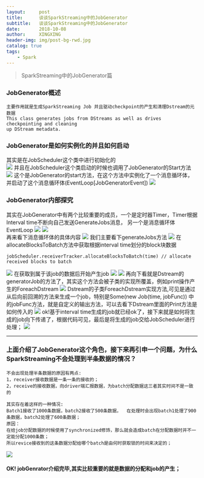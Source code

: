 ```yaml
---
layout:     post
title:      谈谈SparkStreaming中的JobGenerator
subtitle:   谈谈SparkStreaming中的JobGenerator
date:       2018-10-08
author:     XINGXING
header-img: img/post-bg-rwd.jpg
catalog: true
tags:
    - Spark
---
```


>
>SparkStreaming中的JobGenerator篇
> 

### JobGenerator概述
    主要作用就是生成SparkStreaming Job 并且驱动checkpoint的产生和清理Dstream的元数据
    This class generates jobs from DStreams as well as drives checkpointing and cleaning
    up DStream metadata.

### JobGenerator是如何实例化的并且如何启动
其实是在JobScheduler这个类中进行初始化的<br/>
![](https://ws4.sinaimg.cn/large/006tNbRwgy1fw1z8tmtkkj31k40h0abl.jpg)
并且在JobScheduler这个类启动的时候也调用了JobGenerator的Start方法
![](https://ws4.sinaimg.cn/large/006tNbRwgy1fw1zbcyk62j31ie0w240k.jpg)
这个是JobGenerator的start方法，在这个方法中实例化了一个消息循环体，并启动了这个消息循环体(EventLoop[JobGeneratorEvent])
![](https://ws4.sinaimg.cn/large/006tNbRwgy1fw1zcaean3j31ks0w20u1.jpg)
### JobGenerator内部探究
其实在JobGenerator中有两个比较重要的成员，一个是定时器Timer，Timer根据Interval time不断向自己发送GenerateJobs消息，
另一个是消息循环体EventLoop
![](https://ws1.sinaimg.cn/large/006tNbRwgy1fw1zgol1rvj31je0883yw.jpg)
![](https://ws4.sinaimg.cn/large/006tNbRwgy1fw1zh6t261j31iw05kglt.jpg)    
再来看下消息循环体的具体内容
![](https://ws4.sinaimg.cn/large/006tNbRwgy1fw2032p852j31am0fet9r.jpg)
我们主要看下generateJobs方法
![](https://ws2.sinaimg.cn/large/006tNbRwgy1fw204zd7o5j31k00ou40c.jpg)
在allocateBlocksToBatch方法中获取根据interval time划分的block块数据

    jobScheduler.receiverTracker.allocateBlocksToBatch(time) // allocate received blocks to batch
![](https://ws4.sinaimg.cn/large/006tNbRwgy1fw20bzi8kwj31hm104gny.jpg)
在获取到属于该job的数据后开始产生job
![](https://ws2.sinaimg.cn/large/006tNbRwgy1fw20f77htij31ka0nojt8.jpg)
![](https://ws3.sinaimg.cn/large/006tNbRwly1fw20gofb5nj316g0g2wfa.jpg)
再向下看就是Dstream的generatorJob的方法了，其实这个方法会被子类的实现所覆盖，例如print操作产生的ForeachDstream
![](https://ws1.sinaimg.cn/large/006tNbRwly1fw20i872a6j31c60o8jsl.jpg)
Dstream的子类ForeachDstream实现方法,可见是通过从后向前回溯的方法来生成一个job，特别是Some(new Job(time, jobFunc))
中的jobFunc方法，就是自定义的输出方法，可以去看下Dstream里面的Print方法是如何传入的
![](https://ws1.sinaimg.cn/large/006tNbRwly1fw20kohhecj31cw0ds3z0.jpg)
ok!基于interval time生成的job就已经ok了，接下来就是如何将生成的job向下传递了，根据代码可见，最后是将生成的job交给JobScheduler进行处理；
![](https://ws4.sinaimg.cn/large/006tNbRwly1fw20omd7agj31hc0nsac0.jpg)

***

### 上面介绍了JobGenerator这个角色，接下来再引申一个问题，为什么SparkStreaming不会处理到半条数据的情况？
    
    不会出现处理半条数据的原因有两点:
    1，receiver接收数据是一条一条的接收的；
    2，receive的接收数据，向driver端汇报数据，为batch分配数据这三者其实时间不是一致的

    其实存在着这样的一种情况:
    Batch1接收了1000条数据，batch2接收了500条数据，  在处理时会出现batch1处理了900条数据，batch2处理了600条数据；
    原因：
    在给job分配数据的时候使用了synchronized修饰，那么就会造成batch在分配数据时并不一定能分配1000条数；
    所以revice接收到的这条数据分配给哪个batch是由何时获取锁的时间来决定的；
![](https://ws2.sinaimg.cn/large/006tNbRwly1fw20x55rmoj31i80mgwfx.jpg)


#### OK! jobGenrator介绍完毕,其实比较重要的就是数据的分配和job的产生；






